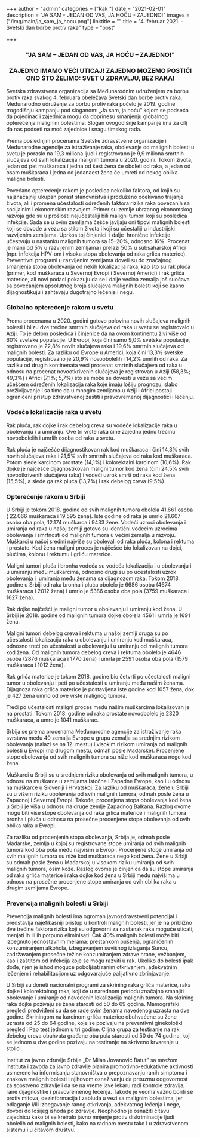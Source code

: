 +++
author = "admin"
categories = ["Rak "]
date = "2021-02-01"
description = "JA SAM - JEDAN OD VAS, JA HOĆU - ZAJEDNO!"
images = ["/img/main/ja_sam_ja_hocu.png"]
linktitle = ""
title = "4. februar 2021. - Svetski dan borbe protiv raka"
type = "post"

+++
<div style="text-align:center;">
  <h3>
    "JA SAM – JEDAN OD VAS, JA HOĆU – ZAJEDNO!"
  </h3>
</div>
<div style="text-align:center;">
  <h3>
    ZAJEDNO IMAMO VEĆI UTICAJ! ZAJEDNO MOŽEMO POSTIĆI ONO ŠTO ŽELIMO: SVET U ZDRAVLJU, BEZ RAKA!
  </h3>
</div>

Svetska zdravstvena organizacija sa Međunarodnim udruženjem za borbu protiv raka svakog 4. februara obeležava Svetski dan borbe protiv raka. Međunarodno udruženje za borbu protiv raka počelo je 2019. godine trogodišnju kampanju pod sloganom: „Ja sam, ja hoću” kojom se podseća da pojedinac i zajednica mogu da doprinesu smanjenju globalnog opterećenja malignim bolestima. Slogan ovogodišnje kampanje ima za cilj da nas podseti na moć zajednice i snagu timskog rada.  

Prema poslednjim procenama Svetske zdravstvene organizacije i Međunarodne agencije za istraživanje raka, obolevanje od malignih bolesti u svetu je poraslo na 19,3 miliona ljudi i registrovano je 9,9 miliona smrtnih slučajeva od svih lokalizacija malignih tumora u 2020. godini. Tokom života, jedan od pet muškaraca i jedna od šest žena će oboleti od raka, a jedan od osam muškaraca i jedna od jedanaest žena će umreti od nekog oblika maligne bolesti.  

Povećano opterećenje rakom je posledica nekoliko faktora, od kojih su najznačajniji ukupan porast stanovništva i produženo očekivano trajanje života, ali i promena učestalosti određenih faktora rizika raka povezanih sa socijalnim i ekonomskim razvojem. Primer su zemlje ubrzanog ekonomskog razvoja gde su u prošlosti najučestaliji bili maligni tumori koji su posledica infekcije. Sada se u ovim zemljama češće javljaju oni tipovi malignih bolesti koji se dovode u vezu sa stilom života i koji su učestaliji u industrijski razvijenim zemljama. Uprkos toj činjenici  i dalje  hronične infekcije učestvuju u nastanku malignih tumora sa 15–20%, odnosno 16%. Procenat je manji od 5% u razvijenim zemljama i prelazi 50% u subsaharskoj Africi (npr. infekcija HPV-om i visoka stopa obolevanja od raka grlića materice). Preventivni programi u razvijenim zemljama doveli su do značajnog smanjenja stopa obolevanja od nekih lokalizacija raka, kao što su rak pluća (primer, kod muškaraca u Severnoj Evropi i Severnoj Americi) i rak grlića materice, ali novi podaci pokazuju da se i dalje većina zemalja još suočava sa povećanjem apsolutnog broja slučajeva malignih bolesti koji se kasno dijagnostikuju i zahtevaju dugotrajno lečenje i negu.  

### Globalno opterećenje rakom u svetu 

Prema procenama u 2020. godini gotovo polovina novih slučajeva malignih bolesti  i blizu dve trećine smrtnih slučajeva od raka u svetu  se registrovalo u Aziji. To je delom posledica i činjenice da na ovom kontinentu živi više od 60% svetske populacije. U Evropi, koja čini samo 9,0% svetske populacije, registrovano je 22,8% novih slučajeva raka i 19,6% smrtnih slučajeva od malignih bolesti. Za razliku od Evrope u Americi, koja čini 13,3% svetske populacije, registrovano je 20,9% novoobolelih i 14,2% umrlih od raka. Za razliku od drugih kontinenata veći procenat smrtnih slučajeva od raka u odnosu na procenat novootkrivenih slučajeva je registrovan u Aziji (58,3%; 49,3%) i Africi (7,1%; 5,7%) što se može se dovesti u vezu sa većim učešćem određenih lokalizacija raka koje imaju lošiju prognozu, slabo preživljavanje i sa time da u mnogim zemljama u Aziji i Africi postoji ograničeni pristup zdravstvenoj zaštiti i pravovremenoj dijagnostici i lečenju.  

### Vodeće lokalizacije raka u svetu

Rak pluća, rak dojke i rak debelog creva su vodeće lokalizacije raka u obolevanju i u umiranju. Ove tri vrste raka čine zajedno jednu trećinu novoobolelih i umrlih osoba od raka u svetu.  

Rak pluća je najčešće dijagnostikovan rak kod muškaraca i čini 14,3% svih novih slučajeva raka i 21,5% svih smrtnih slučajeva od raka kod muškaraca. Potom slede karcinom prostate (14,1%) i kolorektalni karcinom (10,6%). Rak dojke je najčešće dijagnostikovan maligni tumor kod žena (čini 24,5% svih novootkrivenih slučajeva raka) i vodeći uzrok smrti od raka kod žena (15,5%), a slede ga rak pluća (13,7%) i rak debelog creva (9,5%).  

### Opterećenje rakom u Srbiji

U Srbiji je tokom 2018. godine od svih malignih tumora obolela 41.661 osoba ( 22.066 muškaraca i 19.595 žena). Iste godine od raka je umrlo 21.607 osoba oba pola, 12.174 muškarca i 9433 žene. Vodeći uzroci obolevanja i umiranja od raka u našoj zemlji gotovo su identični vodećim uzrocima obolevanja i smrtnosti od malignih tumora u većini zemalja u razvoju. Muškarci u našoj sredini najviše su obolevali od raka pluća, kolona i rektuma i prostate. Kod žena maligni proces je najčešće bio lokalizovan na dojci, plućima, kolonu i rektumu i grliću materice.  

Maligni tumori pluća i bronha vodeća su vodeća lokalizacija i u obolevanju i u umiranju među muškarcima, odnosno drugi su po učestalosti uzrok obolevanja i  umiranja među ženama sa dijagnozom raka. Tokom 2018. godine u Srbiji od raka bronha i pluća obolelo je 6686 osoba (4674 muškaraca i 2012 žena) i umrlo je 5386 osoba oba pola (3759 muškaraca i 1627 žena).  

Rak dojke najčešći je maligni tumor u obolevanju i umiranju kod žena. U Srbiji je 2018. godine od malignih tumora dojke obolela 4561 i umrla je 1691 žena.  

Maligni tumori debelog creva i rektuma u našoj zemlji druga su po učestalosti lokalizacija raka u obolevanju i umiranju kod muškaraca, odnosno treći po učestalosti u obolevanju i u umiranju od malignih tumora kod žena. Od malignih tumora debelog creva i rektuma obolelo je 4646 osoba (2876 muškaraca i 1770 žena) i umrla je 2591 osoba oba pola (1579 muškaraca i 1012 žena).  

Rak grlića materice je tokom 2018. godine bio četvrti po učestalosti maligni tumor u obolevanju i peti po učestalosti u umiranju među našim ženama. Dijagnoza raka grlića materice je postavljena iste godine kod 1057 žena, dok je 427 žena umrlo od ove vrste malignog tumora.  

Treći po učestalosti maligni proces među našim muškarcima lokalizovan je na prostati. Tokom 2018. godine od raka prostate novoobolelo je 2320 muškaraca, a umro je 1041 muškarac.  

Srbija se prema procenama Međunarodne agencije za istraživanje raka svrstava među 40 zemalja Evrope u grupu zemalja sa srednjim rizikom obolevanja (nalazi se na 12. mestu) i visokim rizikom umiranja od malignih bolesti u Evropi (na drugom mestu, odmah posle Mađarske). Procenjene stope obolevanja od svih malignih tumora su niže kod muškaraca nego kod žena.  

Muškarci u Srbiji su u srednjem riziku obolevanja od svih malignih tumora, u odnosu na muškarce u zemljama Istočne i Zapadne Evrope, kao i u odnosu na muškarce u Sloveniji i Hrvatskoj. Za razliku od muškaraca, žene u Srbiji su u višem riziku obolevanja od svih malignih tumora, odmah posle žena u Zapadnoj i Severnoj Evropi. Takođe, procenjena stopa obolevanja kod žena u Srbiji je viša u odnosu na druge zemlje Zapadnog Balkana. Razlog ovome mogu biti više stope obolevanja od raka grlića materice i malignih tumora bronha i pluća u odnosu na prosečne procenjene stope obolevanja od ovih oblika raka u Evropi.  

Za razliku od procenjenih stopa obolevanja, Srbija je, odmah posle Mađarske, zemlja u kojoj su registrovane stope umiranja od svih malignih tumora kod oba pola među najvišim u Evropi. Procenjene stope umiranja od svih malignih tumora su niže kod muškaraca nego kod žena. Žene u Srbiji su odmah posle žena u Mađarskoj u visokom riziku umiranja od svih malignih tumora, osim kože. Razlog ovome je činjenica da su stope umiranja od raka grlića materice i raka dojke kod žena u Srbiji među najvišima u odnosu na prosečne procenjene stope umiranja od ovih oblika raka u drugim zemljama Evrope.  

### Prevencija malignih bolesti u Srbiji

Prevencija malignih bolesti ima ogroman javnozdravstveni potencijal i predstavlja najefikasniji pristup u kontroli malignih bolesti, jer je na približno dve trećine faktora rizika koji su odgovorni za nastanak raka moguće uticati, menjati ih ili ih potpuno eliminisati. Čak 40% malignih bolesti može biti izbegnuto jednostavnim merama: prestankom pušenja, ograničenim konzumiranjem alkohola, izbegavanjem suvišnog izlaganja Suncu, zadržavanjem prosečne težine konzumiranjem zdrave hrane, vežbanjem, kao i zaštitom od infekcija koje se mogu razviti u rak. Ukoliko do bolesti ipak dođe, njen je ishod moguće poboljšati ranim otkrivanjem, adekvatnim lečenjem i rehabilitacijom uz odgovarajuće palijativno zbrinjavanje.  

U Srbiji su doneti nacionalni programi za skrining raka grlića materice, raka dojke i kolorektalnog raka, koji će u narednom periodu značajno smanjiti obolevanje i umiranje od navedenih lokalizacija malignih tumora. Na skrining raka dojke pozivaju se žene starosti od 50 do 69 godina. Mamografski pregledi predviđeni su da se rade svim ženama navedenog uzrasta na dve godine. Skriningom na karcinom grlića materice obuhvaćene su žene uzrasta od 25 do 64 godine, koje se pozivaju na preventivni ginekološki pregled i Pap test jednom u tri godine. Ciljna grupa za testiranje na rak debelog creva obuhvata građane oba pola starosti od 50 do 74 godina, koji se jednom u dve godine pozivaju na testiranje na skriveno krvarenje u stolici.  

Institut za javno zdravlje Srbije „Dr Milan Jovanović Batut” sa mrežom instituta i zavoda za javno zdravlje planira promotivno-edukativne aktivnosti usmerene ka informisanju stanovništva o prepoznavanju ranih simptoma i znakova malignih bolesti i njihovom osnaživanju da preuzmu odgovornost za sopstveno zdravlje i da se na vreme jave lekaru radi kontrole zdravlja, rane dijagnostike i pravovremenog lečenja. Takođe je veoma važno boriti se protiv mitova, dezinformacija i zabluda u vezi sa malignim bolestima, jer odlaganje i/ili izbegavanje ranog otkrivanja, adekvatnog lečenja i nege, dovodi do lošijeg ishoda po zdravlje. Neophodno je osnažiti čitavu zajednicu kako bi se kreiralo javno mnjenje protiv diskriminacije ljudi obolelih od malignih bolesti, kako na radnom mestu tako i u zdravstvenom sistemu i u čitavom društvu.  
